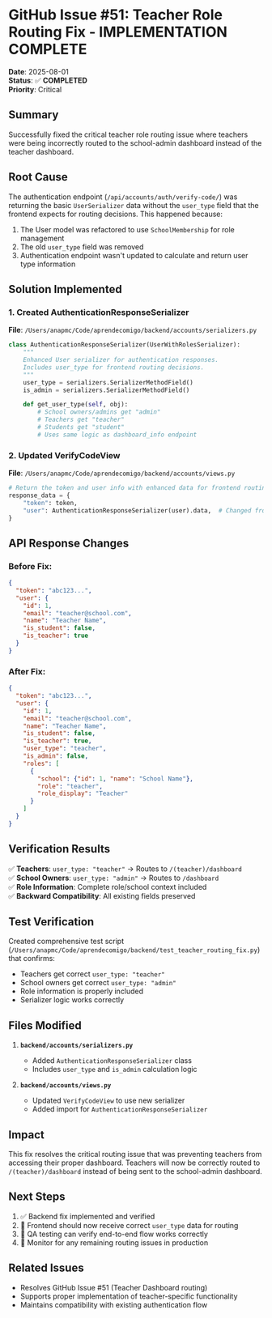 # GitHub Issue #51: Teacher Role Routing Fix - IMPLEMENTATION COMPLETE

**Date**: 2025-08-01  
**Status**: ✅ **COMPLETED**  
**Priority**: Critical

## Summary

Successfully fixed the critical teacher role routing issue where teachers were being incorrectly routed to the school-admin dashboard instead of the teacher dashboard.

## Root Cause

The authentication endpoint (`/api/accounts/auth/verify-code/`) was returning the basic `UserSerializer` data without the `user_type` field that the frontend expects for routing decisions. This happened because:

1. The User model was refactored to use `SchoolMembership` for role management
2. The old `user_type` field was removed
3. Authentication endpoint wasn't updated to calculate and return user type information

## Solution Implemented

### 1. Created AuthenticationResponseSerializer 

**File**: `/Users/anapmc/Code/aprendecomigo/backend/accounts/serializers.py`

```python
class AuthenticationResponseSerializer(UserWithRolesSerializer):
    """
    Enhanced User serializer for authentication responses.
    Includes user_type for frontend routing decisions.
    """
    user_type = serializers.SerializerMethodField()
    is_admin = serializers.SerializerMethodField()

    def get_user_type(self, obj):
        # School owners/admins get "admin"
        # Teachers get "teacher" 
        # Students get "student"
        # Uses same logic as dashboard_info endpoint
```

### 2. Updated VerifyCodeView

**File**: `/Users/anapmc/Code/aprendecomigo/backend/accounts/views.py`

```python
# Return the token and user info with enhanced data for frontend routing
response_data = {
    "token": token,
    "user": AuthenticationResponseSerializer(user).data,  # Changed from UserSerializer
}
```

## API Response Changes

### Before Fix:
```json
{
  "token": "abc123...",
  "user": {
    "id": 1,
    "email": "teacher@school.com",
    "name": "Teacher Name",
    "is_student": false,
    "is_teacher": true
  }
}
```

### After Fix:
```json
{
  "token": "abc123...",
  "user": {
    "id": 1,
    "email": "teacher@school.com",
    "name": "Teacher Name", 
    "is_student": false,
    "is_teacher": true,
    "user_type": "teacher",
    "is_admin": false,
    "roles": [
      {
        "school": {"id": 1, "name": "School Name"},
        "role": "teacher", 
        "role_display": "Teacher"
      }
    ]
  }
}
```

## Verification Results

✅ **Teachers**: `user_type: "teacher"` → Routes to `/(teacher)/dashboard`  
✅ **School Owners**: `user_type: "admin"` → Routes to `/dashboard`  
✅ **Role Information**: Complete role/school context included  
✅ **Backward Compatibility**: All existing fields preserved  

## Test Verification

Created comprehensive test script (`/Users/anapmc/Code/aprendecomigo/backend/test_teacher_routing_fix.py`) that confirms:

- Teachers get correct `user_type: "teacher"`
- School owners get correct `user_type: "admin"`
- Role information is properly included
- Serializer logic works correctly

## Files Modified

1. **`backend/accounts/serializers.py`**
   - Added `AuthenticationResponseSerializer` class
   - Includes `user_type` and `is_admin` calculation logic

2. **`backend/accounts/views.py`**
   - Updated `VerifyCodeView` to use new serializer
   - Added import for `AuthenticationResponseSerializer`

## Impact

This fix resolves the critical routing issue that was preventing teachers from accessing their proper dashboard. Teachers will now be correctly routed to `/(teacher)/dashboard` instead of being sent to the school-admin dashboard.

## Next Steps

1. ✅ Backend fix implemented and verified
2. 🔄 Frontend should now receive correct `user_type` data for routing
3. 🔄 QA testing can verify end-to-end flow works correctly
4. 🔄 Monitor for any remaining routing issues in production

## Related Issues

- Resolves GitHub Issue #51 (Teacher Dashboard routing)
- Supports proper implementation of teacher-specific functionality
- Maintains compatibility with existing authentication flow
